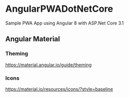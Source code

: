 # AngularPWADotNetCore
Sample PWA App using Angular 8 with ASP.Net Core 3.1

## Angular Material 

### Theming
https://material.angular.io/guide/theming

### Icons
https://material.io/resources/icons/?style=baseline
